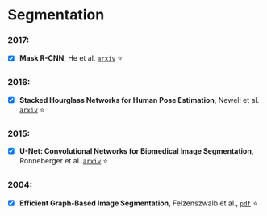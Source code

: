 # Segmentation

### 2017:

- [X] **Mask R-CNN**, He et al. [`arxiv`](https://arxiv.org/abs/1703.06870) :star:

### 2016:

- [X] **Stacked Hourglass Networks for Human Pose Estimation**, Newell et al.
[`arxiv`](https://arxiv.org/abs/1603.06937) :star:

### 2015:

- [X] **U-Net: Convolutional Networks for Biomedical Image Segmentation**, Ronneberger et al.
[`arxiv`](https://arxiv.org/abs/1505.04597) :star:

### 2004:

- [X] **Efficient Graph-Based Image Segmentation**, Felzenszwalb et al.,
[`pdf`](http://people.cs.uchicago.edu/~pff/papers/seg-ijcv.pdf) :star: